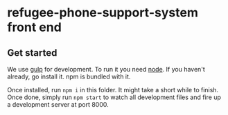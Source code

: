 # refugee-phone-support-system front end

## Get started

We use [gulp](https://www.npmjs.com/package/gulp) for development. To run it you need [node](https://nodejs.org/en/). If you haven't already, go install it. npm is bundled with it.

Once installed, run `npm i` in this folder. It might take a short while to finish. Once done, simply run `npm start` to watch all development files and fire up a development server at port 8000.
